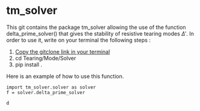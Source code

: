 # tm_solver
This git contains the package tm_solver allowing the use of the function delta_prime_solver() that gives the stability of resistive tearing modes $\Delta'$. 
In order to use it, write on your terminal the following steps :
1. [Copy the gitclone link in your terminal](https://github.com/jeremslm/Tearing_Mode_Solver.git)
2. cd Tearing/Mode/Solver
3. pip install . 

Here is an example of how to use this function. 

```
import tm_solver.solver as solver
f = solver.delta_prime_solver

d
```
